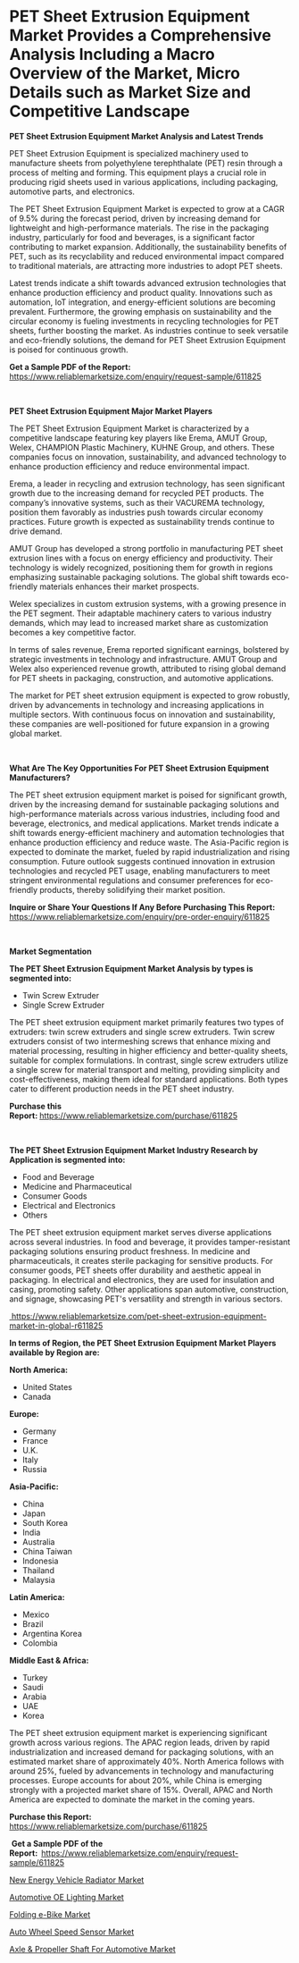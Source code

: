 <p><h1>PET Sheet Extrusion Equipment Market Provides a Comprehensive Analysis Including a Macro Overview of the Market, Micro Details such as Market Size and Competitive Landscape</h1></p><p><strong>PET Sheet Extrusion Equipment Market Analysis and Latest Trends</strong></p>
<p><p>PET Sheet Extrusion Equipment is specialized machinery used to manufacture sheets from polyethylene terephthalate (PET) resin through a process of melting and forming. This equipment plays a crucial role in producing rigid sheets used in various applications, including packaging, automotive parts, and electronics.</p><p>The PET Sheet Extrusion Equipment Market is expected to grow at a CAGR of 9.5% during the forecast period, driven by increasing demand for lightweight and high-performance materials. The rise in the packaging industry, particularly for food and beverages, is a significant factor contributing to market expansion. Additionally, the sustainability benefits of PET, such as its recyclability and reduced environmental impact compared to traditional materials, are attracting more industries to adopt PET sheets.</p><p>Latest trends indicate a shift towards advanced extrusion technologies that enhance production efficiency and product quality. Innovations such as automation, IoT integration, and energy-efficient solutions are becoming prevalent. Furthermore, the growing emphasis on sustainability and the circular economy is fueling investments in recycling technologies for PET sheets, further boosting the market. As industries continue to seek versatile and eco-friendly solutions, the demand for PET Sheet Extrusion Equipment is poised for continuous growth.</p></p>
<p><strong>Get a Sample PDF of the Report:&nbsp;</strong> <a href="https://www.reliablemarketsize.com/enquiry/request-sample/611825?utm_campaign=1133&utm_medium=2&utm_source=Github&utm_content=ia&utm_term=10122024&utm_id=pet-sheet-extrusion-equipment">https://www.reliablemarketsize.com/enquiry/request-sample/611825</a></p>
<p>&nbsp;</p>
<p><strong>PET Sheet Extrusion Equipment Major Market Players</strong></p>
<p><p>The PET Sheet Extrusion Equipment Market is characterized by a competitive landscape featuring key players like Erema, AMUT Group, Welex, CHAMPION Plastic Machinery, KUHNE Group, and others. These companies focus on innovation, sustainability, and advanced technology to enhance production efficiency and reduce environmental impact.</p><p>Erema, a leader in recycling and extrusion technology, has seen significant growth due to the increasing demand for recycled PET products. The company’s innovative systems, such as their VACUREMA technology, position them favorably as industries push towards circular economy practices. Future growth is expected as sustainability trends continue to drive demand.</p><p>AMUT Group has developed a strong portfolio in manufacturing PET sheet extrusion lines with a focus on energy efficiency and productivity. Their technology is widely recognized, positioning them for growth in regions emphasizing sustainable packaging solutions. The global shift towards eco-friendly materials enhances their market prospects.</p><p>Welex specializes in custom extrusion systems, with a growing presence in the PET segment. Their adaptable machinery caters to various industry demands, which may lead to increased market share as customization becomes a key competitive factor.</p><p>In terms of sales revenue, Erema reported significant earnings, bolstered by strategic investments in technology and infrastructure. AMUT Group and Welex also experienced revenue growth, attributed to rising global demand for PET sheets in packaging, construction, and automotive applications.</p><p>The market for PET sheet extrusion equipment is expected to grow robustly, driven by advancements in technology and increasing applications in multiple sectors. With continuous focus on innovation and sustainability, these companies are well-positioned for future expansion in a growing global market.</p></p>
<p>&nbsp;</p>
<p><strong>What Are The Key Opportunities For PET Sheet Extrusion Equipment Manufacturers?</strong></p>
<p><p>The PET sheet extrusion equipment market is poised for significant growth, driven by the increasing demand for sustainable packaging solutions and high-performance materials across various industries, including food and beverage, electronics, and medical applications. Market trends indicate a shift towards energy-efficient machinery and automation technologies that enhance production efficiency and reduce waste. The Asia-Pacific region is expected to dominate the market, fueled by rapid industrialization and rising consumption. Future outlook suggests continued innovation in extrusion technologies and recycled PET usage, enabling manufacturers to meet stringent environmental regulations and consumer preferences for eco-friendly products, thereby solidifying their market position.</p></p>
<p><strong>Inquire or Share Your Questions If Any Before Purchasing This Report:</strong> <a href="https://www.reliablemarketsize.com/enquiry/pre-order-enquiry/611825?utm_campaign=1133&utm_medium=2&utm_source=Github&utm_content=ia&utm_term=10122024&utm_id=pet-sheet-extrusion-equipment">https://www.reliablemarketsize.com/enquiry/pre-order-enquiry/611825</a></p>
<p>&nbsp;</p>
<p><strong>Market Segmentation</strong></p>
<p><strong>The PET Sheet Extrusion Equipment Market Analysis by types is segmented into:</strong></p>
<p><ul><li>Twin Screw Extruder</li><li>Single Screw Extruder</li></ul></p>
<p><p>The PET sheet extrusion equipment market primarily features two types of extruders: twin screw extruders and single screw extruders. Twin screw extruders consist of two intermeshing screws that enhance mixing and material processing, resulting in higher efficiency and better-quality sheets, suitable for complex formulations. In contrast, single screw extruders utilize a single screw for material transport and melting, providing simplicity and cost-effectiveness, making them ideal for standard applications. Both types cater to different production needs in the PET sheet industry.</p></p>
<p><strong>Purchase this Report:&nbsp;</strong><a href="https://www.reliablemarketsize.com/purchase/611825?utm_campaign=1133&utm_medium=2&utm_source=Github&utm_content=ia&utm_term=10122024&utm_id=pet-sheet-extrusion-equipment">https://www.reliablemarketsize.com/purchase/611825</a></p>
<p>&nbsp;</p>
<p><strong>The PET Sheet Extrusion Equipment Market Industry Research by Application is segmented into:</strong></p>
<p><ul><li>Food and Beverage</li><li>Medicine and Pharmaceutical</li><li>Consumer Goods</li><li>Electrical and Electronics</li><li>Others</li></ul></p>
<p><p>The PET sheet extrusion equipment market serves diverse applications across several industries. In food and beverage, it provides tamper-resistant packaging solutions ensuring product freshness. In medicine and pharmaceuticals, it creates sterile packaging for sensitive products. For consumer goods, PET sheets offer durability and aesthetic appeal in packaging. In electrical and electronics, they are used for insulation and casing, promoting safety. Other applications span automotive, construction, and signage, showcasing PET's versatility and strength in various sectors.</p></p>
<p><a href="https://www.reliablemarketsize.com/pet-sheet-extrusion-equipment-market-in-global-r611825?utm_campaign=1133&utm_medium=2&utm_source=Github&utm_content=ia&utm_term=10122024&utm_id=pet-sheet-extrusion-equipment">&nbsp;https://www.reliablemarketsize.com/pet-sheet-extrusion-equipment-market-in-global-r611825</a></p>
<p><strong>In terms of Region, the PET Sheet Extrusion Equipment Market Players available by Region are:</strong></p>
<p>
    <p> <strong> North America: </strong>
        <ul>
            <li>United States</li>
            <li>Canada</li>
        </ul>
        </p> 
    <p> <strong> Europe: </strong>
        <ul>
            <li>Germany</li>
            <li>France</li>
            <li>U.K.</li>
            <li>Italy</li>
            <li>Russia</li>
        </ul>
        </p> 
    <p> <strong> Asia-Pacific: </strong>
        <ul>
            <li>China</li>
            <li>Japan</li>
            <li>South Korea</li>
            <li>India</li>
            <li>Australia</li>
            <li>China Taiwan</li>
            <li>Indonesia</li>
            <li>Thailand</li>
            <li>Malaysia</li>
        </ul>
        </p> 
    <p> <strong> Latin America: </strong>
        <ul>
            <li>Mexico</li>
            <li>Brazil</li>
            <li>Argentina Korea</li>
            <li>Colombia</li>
        </ul>
        </p> 
    <p> <strong> Middle East & Africa: </strong>
        <ul>
            <li>Turkey</li>
            <li>Saudi</li>
            <li>Arabia</li>
            <li>UAE</li>
            <li>Korea</li>
        </ul>
    </p>
    </p>
<p><p>The PET sheet extrusion equipment market is experiencing significant growth across various regions. The APAC region leads, driven by rapid industrialization and increased demand for packaging solutions, with an estimated market share of approximately 40%. North America follows with around 25%, fueled by advancements in technology and manufacturing processes. Europe accounts for about 20%, while China is emerging strongly with a projected market share of 15%. Overall, APAC and North America are expected to dominate the market in the coming years.</p></p>
<p><strong>Purchase this Report: </strong><a href="https://www.reliablemarketsize.com/purchase/611825?utm_campaign=1133&utm_medium=2&utm_source=Github&utm_content=ia&utm_term=10122024&utm_id=pet-sheet-extrusion-equipment">https://www.reliablemarketsize.com/purchase/611825</a></p>
<p>&nbsp;<strong>Get a Sample PDF of the Report:&nbsp;&nbsp;</strong><a href="https://www.reliablemarketsize.com/enquiry/request-sample/611825?utm_campaign=1133&utm_medium=2&utm_source=Github&utm_content=ia&utm_term=10122024&utm_id=pet-sheet-extrusion-equipment">https://www.reliablemarketsize.com/enquiry/request-sample/611825</a></p>
<p><strong></strong></p>
<p><p><a href="https://www.linkedin.com/pulse/emerging-technologies-reshaping-new-energy-vehicle-radiator-rpw2f?utm_campaign=1133&utm_medium=2&utm_source=Github&utm_content=ia&utm_term=10122024&utm_id=pet-sheet-extrusion-equipment">New Energy Vehicle Radiator Market</a></p><p><a href="https://www.linkedin.com/pulse/automotive-oe-lighting-market-scope-business-update-growth-h5i3f?utm_campaign=1133&utm_medium=2&utm_source=Github&utm_content=ia&utm_term=10122024&utm_id=pet-sheet-extrusion-equipment">Automotive OE Lighting Market</a></p><p><a href="https://www.linkedin.com/pulse/global-folding-e-bike-market-research-report-industry-overview-cd8ne?utm_campaign=1133&utm_medium=2&utm_source=Github&utm_content=ia&utm_term=10122024&utm_id=pet-sheet-extrusion-equipment">Folding e-Bike Market</a></p><p><a href="https://www.linkedin.com/pulse/global-auto-wheel-speed-sensor-market-insights-size-share-trends-bznvf?utm_campaign=1133&utm_medium=2&utm_source=Github&utm_content=ia&utm_term=10122024&utm_id=pet-sheet-extrusion-equipment">Auto Wheel Speed Sensor Market</a></p><p><a href="https://www.linkedin.com/pulse/axle-propeller-shaft-automotive-market-report-financial-overview-xqdue?utm_campaign=1133&utm_medium=2&utm_source=Github&utm_content=ia&utm_term=10122024&utm_id=pet-sheet-extrusion-equipment">Axle & Propeller Shaft For Automotive Market</a></p></p>